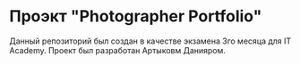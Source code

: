 # Проэкт "Photographer Portfolio"

Данный репозиторий был создан в качестве экзамена 3го месяца для IT Academy. Проект был разработан Артыковм Данияром.
